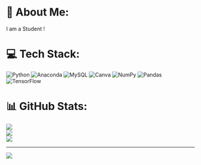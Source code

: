 
# 💫 About Me:
I am a Student !

# 💻 Tech Stack:
![Python](https://img.shields.io/badge/python-3670A0?style=plastic&logo=python&logoColor=ffdd54) ![Anaconda](https://img.shields.io/badge/Anaconda-%2344A833.svg?style=plastic&logo=anaconda&logoColor=white) ![MySQL](https://img.shields.io/badge/mysql-4479A1.svg?style=plastic&logo=mysql&logoColor=white) ![Canva](https://img.shields.io/badge/Canva-%2300C4CC.svg?style=plastic&logo=Canva&logoColor=white) ![NumPy](https://img.shields.io/badge/numpy-%23013243.svg?style=plastic&logo=numpy&logoColor=white) ![Pandas](https://img.shields.io/badge/pandas-%23150458.svg?style=plastic&logo=pandas&logoColor=white) ![TensorFlow](https://img.shields.io/badge/TensorFlow-%23FF6F00.svg?style=plastic&logo=TensorFlow&logoColor=white)
# 📊 GitHub Stats:
![](https://github-readme-stats.vercel.app/api?username=Surajgoudap&theme=blue-green&hide_border=false&include_all_commits=false&count_private=false)<br/>
![](https://github-readme-streak-stats.herokuapp.com/?user=Surajgoudap&theme=blue-green&hide_border=false)<br/>
![](https://github-readme-stats.vercel.app/api/top-langs/?username=Surajgoudap&theme=blue-green&hide_border=false&include_all_commits=false&count_private=false&layout=compact)

---
[![](https://visitcount.itsvg.in/api?id=Surajgoudap&icon=0&color=0)](https://visitcount.itsvg.in)

<!-- Proudly created with GPRM ( https://gprm.itsvg.in ) -->
